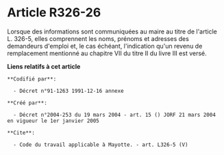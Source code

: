 # Article R326-26

Lorsque des informations sont communiquées au maire au titre de l'article L. 326-5, elles comprennent les noms, prénoms et
adresses des demandeurs d'emploi et, le cas échéant, l'indication qu'un revenu de remplacement mentionné au chapitre VII du
titre II du livre III est versé.

**Liens relatifs à cet article**

	**Codifié par**:

	  - Décret n°91-1263 1991-12-16 annexe

	**Créé par**:

	  - Décret n°2004-253 du 19 mars 2004 - art. 15 () JORF 21 mars 2004 en vigueur le 1er janvier 2005

	**Cite**:

	  - Code du travail applicable à Mayotte. - art. L326-5 (V)
